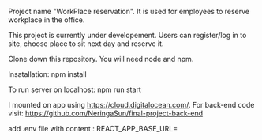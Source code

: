 Project name "WorkPlace reservation".
It is used for employees to reserve workplace in the office.

This project is currently under developement. Users can register/log in to site, choose place to sit next day and reserve it.

Clone down this repository. You will need node and npm.

Insatallation:
npm install

To run server on localhost:
npm run start

I mounted on app using https://cloud.digitalocean.com/. For back-end code visit: https://github.com/NeringaSun/final-project-back-end

add .env file with content :
REACT_APP_BASE_URL=
